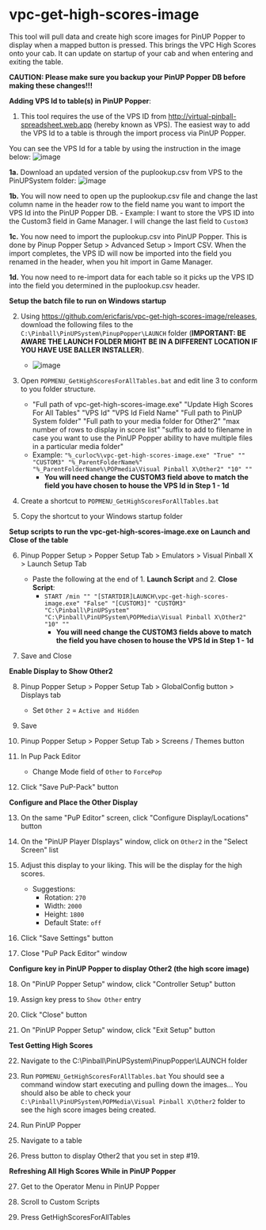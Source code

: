 # vpc-get-high-scores-image

This tool will pull data and create high score images for PinUP Popper to display when a mapped button is pressed.  This brings the VPC High Scores onto your cab.  It can update on startup of your cab and when entering and exiting the table.

**CAUTION:  Please make sure you backup your PinUP Popper DB before making these changes!!!**

**Adding VPS Id to table(s) in PinUP Popper**:

1. This tool requires the use of the VPS ID from http://virtual-pinball-spreadsheet.web.app (hereby known as VPS).  The easiest way to add the VPS Id to a table is through the import process via PinUP Popper.

You can see the VPS Id for a table by using the instruction in the image below:
![image](https://user-images.githubusercontent.com/1703672/162555475-e02046a8-45ab-45d7-8845-6ae3411d9033.png)


  **1a.** Download an updated version of the puplookup.csv from VPS to the PinUPSystem folder:
    ![image](https://user-images.githubusercontent.com/1703672/158044621-02b8ebba-1be9-4a75-b8a7-4e6cdfb711b9.png)

  **1b.** You will now need to open up the puplookup.csv file and change the last column name in the header row to the field name you want to import the VPS Id into the PinUP Popper DB.
    - Example:  I want to store the VPS ID into the Custom3 field in Game Manager.  I will change the last field to `Custom3`
 
 **1c.** You now need to import the puplookup.csv into PinUP Popper.  This is done by Pinup Popper Setup > Advanced Setup > Import CSV.   When the import completes, the VPS ID will now be imported into the field you renamed in the header, when you hit import in Game Manager.

 **1d.** You now need to re-import data for each table so it picks up the VPS ID into the field you determined in the puplookup.csv header.


**Setup the batch file to run on Windows startup**

2. Using https://github.com/ericfaris/vpc-get-high-scores-image/releases, download the following files to the `C:\Pinball\PinUPSystem\PinupPopper\LAUNCH` folder (**IMPORTANT: BE AWARE THE LAUNCH FOLDER MIGHT BE IN A DIFFERENT LOCATION IF YOU HAVE USE BALLER INSTALLER**).
    - ![image](https://user-images.githubusercontent.com/1703672/158728829-66d670e2-8521-40ed-bdd4-968cdc835c18.png)   
    

3. Open `POPMENU_GetHighScoresForAllTables.bat` and edit line 3 to conform to you folder structure.
    - "Full path of vpc-get-high-scores-image.exe" "Update High Scores For All Tables" "VPS Id" "VPS Id Field Name" "Full path to PinUP System folder" "Full path to your media folder for Other2" "max number of rows to display in score list" "suffix to add to filename in case you want to use the PinUP Popper ability to have multiple files in a particular media folder"
    - Example: `"%_curloc%\vpc-get-high-scores-image.exe" "True" "" "CUSTOM3" "%_ParentFolderName%" "%_ParentFolderName%\POPmedia\Visual Pinball X\Other2" "10" ""`
        - **You will need change the CUSTOM3 field above to match the field you have chosen to house the VPS Id in Step 1 - 1d**

4. Create a shortcut to `POPMENU_GetHighScoresForAllTables.bat`

5. Copy the shortcut to your Windows startup folder

**Setup scripts to run the vpc-get-high-scores-image.exe on Launch and Close of the table**

6. Pinup Popper Setup > Popper Setup Tab > Emulators > Visual Pinball X > Launch Setup Tab
    - Paste the following at the end of 1. **Launch Script** and 2. **Close Script**:
        - `START /min "" "[STARTDIR]LAUNCH\vpc-get-high-scores-image.exe" "False" "[CUSTOM3]" "CUSTOM3" "C:\Pinball\PinUPSystem" "C:\Pinball\PinUPSystem\POPMedia\Visual Pinball X\Other2" "10" ""`
            - **You will need change the CUSTOM3 fields above to match the field you have chosen to house the VPS Id in Step 1 - 1d**
        
7. Save and Close

**Enable Display to Show Other2**

8. Pinup Popper Setup > Popper Setup Tab > GlobalConfig button > Displays tab
    - Set `Other 2` = `Active and Hidden`
    
9. Save

10. Pinup Popper Setup > Popper Setup Tab > Screens / Themes button

11. In Pup Pack Editor
    - Change Mode field of `Other` to `ForcePop`
    
12. Click "Save PuP-Pack" button

**Configure and Place the Other Display**

13. On the same "PuP Editor" screen, click "Configure Display/Locations" button

14. On the "PinUP Player DIsplays" window, click on `Other2` in the "Select Screen" list

15. Adjust this display to your liking.  This will be the display for the high scores.
    - Suggestions:
        - Rotation: `270`
        - Width: `2000`
        - Height: `1800`
        - Default State: `off`
        
16. Click "Save Settings" button

17. Close "PuP Pack Editor" window

**Configure key in PinUP Popper to display Other2 (the high score image)**

18. On "PinUP Popper Setup" window, click "Controller Setup" button

19. Assign key press to `Show Other` entry

20. Click "Close" button

21. On "PinUP Popper Setup" window, click "Exit Setup" button

**Test Getting High Scores**

22. Navigate to the C:\Pinball\PinUPSystem\PinupPopper\LAUNCH folder

23. Run `POPMENU_GetHighScoresForAllTables.bat` 
    You should see a command window start executing and pulling down the images...
    You should also be able to check your `C:\Pinball\PinUPSystem\POPMedia\Visual Pinball X\Other2` folder to see the high score images being created.

24. Run PinUP Popper

25. Navigate to a table

26. Press button to display Other2 that you set in step #19.

**Refreshing All High Scores While in PinUP Popper**

27.  Get to the Operator Menu in PinUP Popper

28.  Scroll to Custom Scripts

29.  Press GetHighScoresForAllTables
